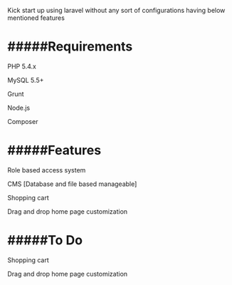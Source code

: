 Kick start up using laravel without any sort of configurations having below mentioned features

#####Requirements
=================
PHP 5.4.x

MySQL 5.5+

Grunt

Node.js

Composer


#####Features
=============

Role based access system

CMS [Database and file based manageable]

Shopping cart

Drag and drop home page customization


#####To Do
==========
Shopping cart

Drag and drop home page customization
